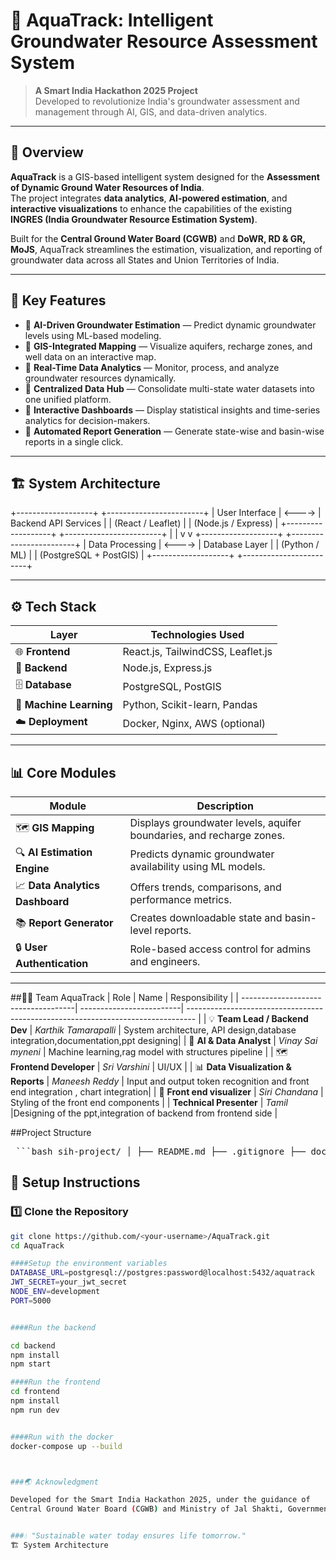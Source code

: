 # 🌊 AquaTrack: Intelligent Groundwater Resource Assessment System

> **A Smart India Hackathon 2025 Project**  
> Developed to revolutionize India's groundwater assessment and management through AI, GIS, and data-driven analytics.

---

## 🧭 Overview

**AquaTrack** is a GIS-based intelligent system designed for the **Assessment of Dynamic Ground Water Resources of India**.  
The project integrates **data analytics**, **AI-powered estimation**, and **interactive visualizations** to enhance the capabilities of the existing **INGRES (India Groundwater Resource Estimation System)**.

Built for the **Central Ground Water Board (CGWB)** and **DoWR, RD & GR, MoJS**, AquaTrack streamlines the estimation, visualization, and reporting of groundwater data across all States and Union Territories of India.

---

## 🚀 Key Features

- 🔹 **AI-Driven Groundwater Estimation** — Predict dynamic groundwater levels using ML-based modeling.
- 🔹 **GIS-Integrated Mapping** — Visualize aquifers, recharge zones, and well data on an interactive map.
- 🔹 **Real-Time Data Analytics** — Monitor, process, and analyze groundwater resources dynamically.
- 🔹 **Centralized Data Hub** — Consolidate multi-state water datasets into one unified platform.
- 🔹 **Interactive Dashboards** — Display statistical insights and time-series analytics for decision-makers.
- 🔹 **Automated Report Generation** — Generate state-wise and basin-wise reports in a single click.

---
## 🏗️ System Architecture

+-------------------+ +------------------------+
| User Interface | <----> | Backend API Services |
| (React / Leaflet) | | (Node.js / Express) |
+-------------------+ +------------------------+
| |
v v
+-------------------+ +------------------------+
| Data Processing | <----> | Database Layer |
| (Python / ML) | | (PostgreSQL + PostGIS) |
+-------------------+ +------------------------+




---

## ⚙️ Tech Stack

| Layer | Technologies Used |
|-------|--------------------|
| 🌐 **Frontend** | React.js, TailwindCSS, Leaflet.js |
| 🧠 **Backend** | Node.js, Express.js |
| 🗄️ **Database** | PostgreSQL, PostGIS |
| 🤖 **Machine Learning** | Python, Scikit-learn, Pandas |
| ☁️ **Deployment** | Docker, Nginx, AWS (optional) |

---

## 📊 Core Modules

| Module | Description |
|--------|-------------|
| 🗺️ **GIS Mapping** | Displays groundwater levels, aquifer boundaries, and recharge zones. |
| 🔍 **AI Estimation Engine** | Predicts dynamic groundwater availability using ML models. |
| 📈 **Data Analytics Dashboard** | Offers trends, comparisons, and performance metrics. |
| 📚 **Report Generator** | Creates downloadable state and basin-level reports. |
| 🔒 **User Authentication** | Role-based access control for admins and engineers. |

---

##👨‍💻 Team AquaTrack
| Role                                | Name                     | Responsibility                                                                  |
| ------------------------------------| -------------------------| -------------------------------------------------------------------------------- |
| 💡 **Team Lead / Backend Dev**      | *Karthik Tamarapalli*    | System architecture, API design,database integration,documentation,ppt designing|
| 🧠 **AI & Data Analyst**            | *Vinay Sai myneni*       | Machine learning,rag model with structures pipeline                             |
| 🗺️ **Frontend Developer**           | *Sri Varshini*           | UI/UX                                                                           |
| 📊 **Data Visualization & Reports** | *Maneesh Reddy*          | Input and output token recognition and front end integration , chart integration|
| 💬 **Front end visualizer**         | *Siri Chandana*          | Styling of the front end components                                             |
|     **Technical Presenter**         |  *Tamil*                 |Designing of the ppt,integration of backend from frontend side                   |


##Project Structure

<pre> ```bash sih-project/ │ ├── README.md ├── .gitignore ├── docker-compose.yml # (For containerized deployment) ├── requirements.txt # Backend + ML dependencies ├── package.json # For frontend dependencies │ ├── frontend/ # React + Tailwind frontend │ ├── public/ │ ├── src/ │ │ ├── assets/ # Logos, icons, images │ │ ├── components/ # Reusable UI components │ │ ├── pages/ # Dashboard, Login, Maps, etc. │ │ ├── hooks/ # Custom React hooks │ │ ├── context/ # Global states or language contexts │ │ ├── i18n/ # Localization setup (react-i18next) │ │ ├── charts/ # Recharts visualizations │ │ ├── maps/ # React Leaflet integrations │ │ ├── services/ # API service layer (Axios calls) │ │ ├── App.jsx │ │ └── main.jsx │ └── tailwind.config.js │ ├── backend/ # FastAPI backend │ ├── app/ │ │ ├── main.py # Entry point for FastAPI │ │ ├── config.py # Environment + DB configuration │ │ ├── models/ # SQLAlchemy / Pydantic models │ │ ├── routes/ # API endpoints │ │ ├── controllers/ # Request handling logic │ │ ├── services/ # External integrations / ML inference calls │ │ ├── database/ # DB session, ORM, and schema setup │ │ ├── utils/ # Helper functions, validators, etc. │ │ └── __init__.py │ ├── tests/ # Unit & integration tests │ ├── Dockerfile │ └── requirements.txt │ ├── ai_ml/ # Core ML & AI logic │ ├── data/ # Raw, processed, and test data │ ├── notebooks/ # Jupyter notebooks for EDA and experiments │ ├── models/ # Saved models (.pt / .pkl) │ ├── scripts/ # Training, evaluation, and preprocessing scripts │ │ ├── preprocess.py │ │ ├── train.py │ │ ├── evaluate.py │ │ └── inference.py │ ├── deployment/ # TorchServe model handler & configs │ │ ├── handler.py │ │ └── config.properties │ ├── Dockerfile # For ML model container (optional) │ └── README.md │ └── deployment/ # CI/CD + deployment configs ├── docker/ │ ├── frontend.Dockerfile │ ├── backend.Dockerfile │ └── ai_ml.Dockerfile ├── vercel.json # Frontend deployment config ├── render.yaml / railway.yaml # Backend deployment config └── github-actions.yml # CI/CD pipeline setup ``` </pre>
## 🧩 Setup Instructions

### 1️⃣ Clone the Repository
```bash
git clone https://github.com/<your-username>/AquaTrack.git
cd AquaTrack

####Setup the environment variables
DATABASE_URL=postgresql://postgres:password@localhost:5432/aquatrack
JWT_SECRET=your_jwt_secret
NODE_ENV=development
PORT=5000


####Run the backend

cd backend
npm install
npm start

####Run the frontend
cd frontend
npm install
npm run dev


####Run with the docker
docker-compose up --build



###🌏 Acknowledgment

Developed for the Smart India Hackathon 2025, under the guidance of
Central Ground Water Board (CGWB) and Ministry of Jal Shakti, Government of India.


###💧 "Sustainable water today ensures life tomorrow."
🏗️ System Architecture

